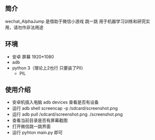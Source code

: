 ## 简介
wechat_AlphaJump 是借助于微信小游戏 跳一跳
用于机器学习训练和研究实用，请勿作非法用途

## 环境
- 安卓 屏幕 1920*1080
- adb
- python 3（理论上2也行 只要装了PIl）
	- PIL

## 使用介绍

- 安卓机插入电脑 adb devices 查看是否有设备
- 运行 adb shell screencap -p /sdcard/screenshot.png
- 运行  adb pull /sdcard/screenshot.png ./screenshot.png
- 查看当前目录是否有屏幕截图
- 打开微信跳一跳界面
- 运行 pyhton main.py 即可

